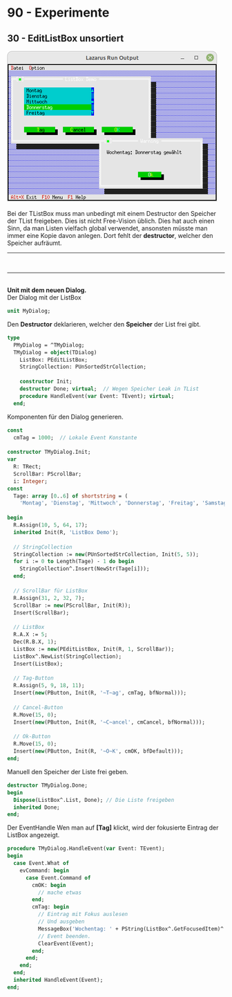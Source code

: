 # 90 - Experimente
## 30 - EditListBox unsortiert

<img src="image.png" alt="Selfhtml"><br><br>
Bei der TListBox muss man unbedingt mit einem Destructor den Speicher der TList freigeben.
Dies ist nicht Free-Vision üblich. Dies hat auch einen Sinn, da man Listen vielfach global verwendet, 
ansonsten müsste man immer eine Kopie davon anlegen.
Dort fehlt der <b>destructor</b>, welcher den Speicher aufräumt.
<hr><br>
<hr><br>
<b>Unit mit dem neuen Dialog.</b>
<br>
Der Dialog mit der ListBox

```pascal
unit MyDialog;

```

Den <b>Destructor</b> deklarieren, welcher den <b>Speicher</b> der List frei gibt.

```pascal
type
  PMyDialog = ^TMyDialog;
  TMyDialog = object(TDialog)
    ListBox: PEditListBox;
    StringCollection: PUnSortedStrCollection;

    constructor Init;
    destructor Done; virtual;  // Wegen Speicher Leak in TList
    procedure HandleEvent(var Event: TEvent); virtual;
  end;

```

Komponenten für den Dialog generieren.

```pascal
const
  cmTag = 1000;  // Lokale Event Konstante

constructor TMyDialog.Init;
var
  R: TRect;
  ScrollBar: PScrollBar;
  i: Integer;
const
  Tage: array [0..6] of shortstring = (
    'Montag', 'Dienstag', 'Mittwoch', 'Donnerstag', 'Freitag', 'Samstag', 'Sonntag');

begin
  R.Assign(10, 5, 64, 17);
  inherited Init(R, 'ListBox Demo');

  // StringCollection
  StringCollection := new(PUnSortedStrCollection, Init(5, 5));
  for i := 0 to Length(Tage) - 1 do begin
    StringCollection^.Insert(NewStr(Tage[i]));
  end;

  // ScrollBar für ListBox
  R.Assign(31, 2, 32, 7);
  ScrollBar := new(PScrollBar, Init(R));
  Insert(ScrollBar);

  // ListBox
  R.A.X := 5;
  Dec(R.B.X, 1);
  ListBox := new(PEditListBox, Init(R, 1, ScrollBar));
  ListBox^.NewList(StringCollection);
  Insert(ListBox);

  // Tag-Button
  R.Assign(5, 9, 18, 11);
  Insert(new(PButton, Init(R, '~T~ag', cmTag, bfNormal)));

  // Cancel-Button
  R.Move(15, 0);
  Insert(new(PButton, Init(R, '~C~ancel', cmCancel, bfNormal)));

  // Ok-Button
  R.Move(15, 0);
  Insert(new(PButton, Init(R, '~O~K', cmOK, bfDefault)));
end;

```

Manuell den Speicher der Liste frei geben.

```pascal
destructor TMyDialog.Done;
begin
  Dispose(ListBox^.List, Done); // Die Liste freigeben
  inherited Done;
end;

```

Der EventHandle
Wen man auf <b>[Tag]</b> klickt, wird der fokusierte Eintrag der ListBox angezeigt.

```pascal
procedure TMyDialog.HandleEvent(var Event: TEvent);
begin
  case Event.What of
    evCommand: begin
      case Event.Command of
        cmOK: begin
          // mache etwas
        end;
        cmTag: begin
          // Eintrag mit Fokus auslesen
          // Und ausgeben
          MessageBox('Wochentag: ' + PString(ListBox^.GetFocusedItem)^ + ' gew' + #132 + 'hlt', nil, mfOKButton);
          // Event beenden.
          ClearEvent(Event);
        end;
      end;
    end;
  end;
  inherited HandleEvent(Event);
end;

```


